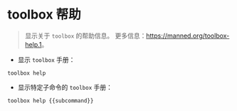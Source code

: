 # toolbox 帮助

> 显示关于 `toolbox` 的帮助信息。
> 更多信息：<https://manned.org/toolbox-help.1>。

- 显示 `toolbox` 手册：

`toolbox help`

- 显示特定子命令的 `toolbox` 手册：

`toolbox help {{subcommand}}`